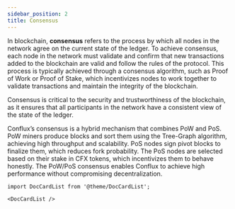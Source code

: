 ```yaml
---
sidebar_position: 2
title: Consensus
---
```


In blockchain, **consensus** refers to the process by which all nodes in the network agree on the current state of the ledger. To achieve consensus, each node in the network must validate and confirm that new transactions added to the blockchain are valid and follow the rules of the protocol. This process is typically achieved through a consensus algorithm, such as Proof of Work or Proof of Stake, which incentivizes nodes to work together to validate transactions and maintain the integrity of the blockchain. 

Consensus is critical to the security and trustworthiness of the blockchain, as it ensures that all participants in the network have a consistent view of the state of the ledger.

Conflux’s consensus is a hybrid mechanism that combines PoW and PoS. PoW miners produce blocks and sort them using the Tree-Graph algorithm, achieving high throughput and scalability. PoS nodes sign pivot blocks to finalize them, which reduces fork probability. The PoS nodes are selected based on their stake in CFX tokens, which incentivizes them to behave honestly. The PoW/PoS consensus enables Conflux to achieve high performance without compromising decentralization.

```mdx-code-block
import DocCardList from '@theme/DocCardList';

<DocCardList />
```
